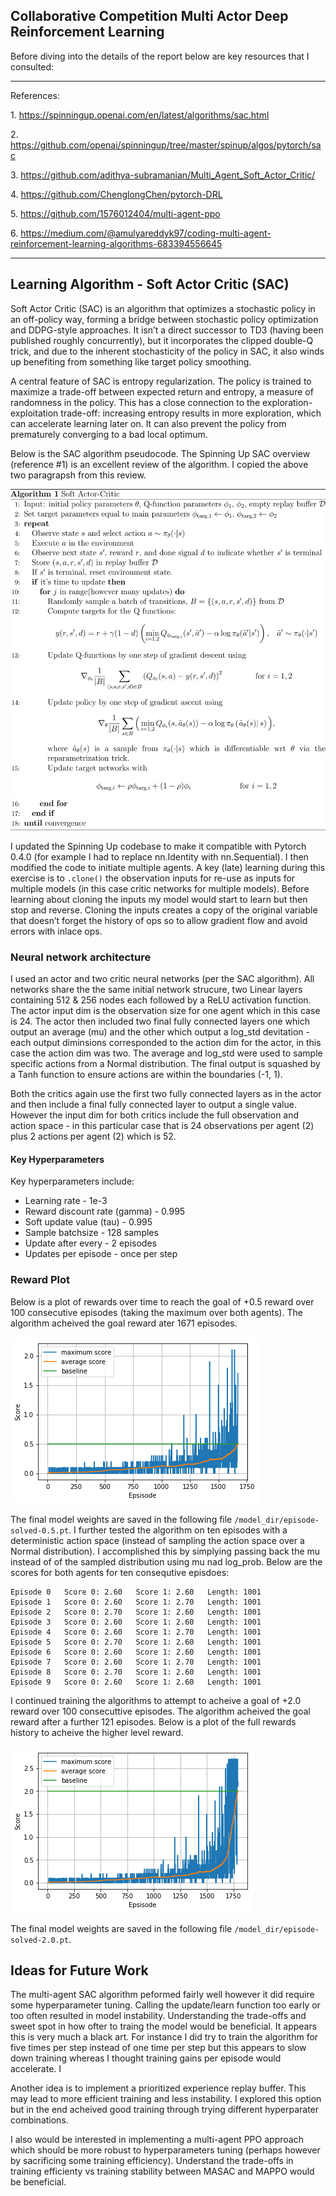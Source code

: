 ## Collaborative Competition Multi Actor Deep Reinforcement Learning

Before diving into the details of the report below are key resources that I consulted:

---

References: 

1\. https://spinningup.openai.com/en/latest/algorithms/sac.html

2\. https://github.com/openai/spinningup/tree/master/spinup/algos/pytorch/sac

3\. https://github.com/adithya-subramanian/Multi_Agent_Soft_Actor_Critic/

4\. https://github.com/ChenglongChen/pytorch-DRL

5\. https://github.com/1576012404/multi-agent-ppo

6\. https://medium.com/@amulyareddyk97/coding-multi-agent-reinforcement-learning-algorithms-683394556645

---

## Learning Algorithm - Soft Actor Critic (SAC)

Soft Actor Critic (SAC) is an algorithm that optimizes a stochastic policy in an off-policy way, forming a bridge between stochastic policy optimization and DDPG-style approaches. It isn’t a direct successor to TD3 (having been published roughly concurrently), but it incorporates the clipped double-Q trick, and due to the inherent stochasticity of the policy in SAC, it also winds up benefiting from something like target policy smoothing.

A central feature of SAC is entropy regularization. The policy is trained to maximize a trade-off between expected return and entropy, a measure of randomness in the policy. This has a close connection to the exploration-exploitation trade-off: increasing entropy results in more exploration, which can accelerate learning later on. It can also prevent the policy from prematurely converging to a bad local optimum.

Below is the SAC algorithm pseudocode.  The Spinning Up SAC overview (reference #1) is an excellent review of the algorithm.  I copied the above two paragrapsh from this review.

![](https://raw.githubusercontent.com/kejohns19/Udacity_DRLN/master/images/SAC%20algo%20pseudocode.svg)

I updated the Spinning Up codebase to make it compatible with Pytorch 0.4.0 (for example I had to replace nn.Identity with nn.Sequential).  I then modified the code to initiate multiple agents. A key (late) learning during this exercise is to `.clone()` the observation inputs for re-use as inputs for multiple models (in this case critic networks for multiple models).  Before learning about cloning the inputs my model would start to learn but then stop and reverse.  Cloning the inputs creates a copy of the original variable that doesn’t forget the history of ops so to allow gradient flow and avoid errors with inlace ops.

### Neural network architecture

I used an actor and two critic neural networks (per the SAC algorithm). All networks share the the same initial network strucure, two Linear layers containing 512 & 256 nodes each followed by a ReLU activation function. The actor input dim is the observation size for one agent which in this case is 24.  The actor then included two final fully connected layers one which output an average (mu) and the other which output a log_std devitation - each output diminsions corresponded to the action dim for the actor, in this case the action dim was two.  The average and log_std were used to sample specific actions from a Normal distribution.  The final output is squashed by a Tanh function to ensure actions are within the boundaries (-1, 1).

Both the critics again use the first two fully connected layers as in the actor and then include a final fully connected layer to output a single value.  However the input dim for both critics include the full observation and action space - in this particular case that is 24 observations per agent (2) plus 2 actions per agent (2) which is 52.  

#### Key Hyperparameters

Key hyperparameters include:

- Learning rate - 1e-3
- Reward discount rate (gamma) - 0.995
- Soft update value (tau) - 0.995
- Sample batchsize - 128 samples
- Update after every - 2 episodes
- Updates per episode - once per step

### Reward Plot

Below is a plot of rewards over time to reach the goal of +0.5 reward over 100 consecutive episodes (taking the maximum over both agents). The algorithm acheived the goal reward ater 1671 episodes.

![](https://github.com/kejohns19/Udacity_DRLN/raw/master/images/p3_plot_0.5_target.png)

The final model weights are saved in the following file `/model_dir/episode-solved-0.5.pt`.  I further tested the algorithm on ten episodes with a deterministic action space (instead of sampling the action space over a Normal distribution).  I accomplished this by simplying passing back the mu instead of of the sampled distribution using mu nad log_prob.  Below are the scores for both agents for ten consequtive episdoes:

```
Episode 0	Score 0: 2.60	Score 1: 2.60	Length: 1001
Episode 1	Score 0: 2.60	Score 1: 2.70	Length: 1001
Episode 2	Score 0: 2.70	Score 1: 2.60	Length: 1001
Episode 3	Score 0: 2.60	Score 1: 2.60	Length: 1001
Episode 4	Score 0: 2.60	Score 1: 2.70	Length: 1001
Episode 5	Score 0: 2.70	Score 1: 2.60	Length: 1001
Episode 6	Score 0: 2.60	Score 1: 2.60	Length: 1001
Episode 7	Score 0: 2.60	Score 1: 2.70	Length: 1001
Episode 8	Score 0: 2.70	Score 1: 2.60	Length: 1001
Episode 9	Score 0: 2.60	Score 1: 2.60	Length: 1001
```

I continued training the algorithms to attempt to acheive a goal of +2.0 reward over 100 consecuttive episodes.  The algorithm acheived the goal reward after a further 121 episodes.  Below is a plot of the full rewards history to acheive the higher level reward.

![](https://github.com/kejohns19/Udacity_DRLN/raw/master/images/p3_plot_2.0_target.png)

The final model weights are saved in the following file `/model_dir/episode-solved-2.0.pt`.

## Ideas for Future Work

The multi-agent SAC algorithm peformed fairly well however it did require some hyperparameter tuning.  Calling the update/learn function too early or too often resulted in model instability.  Understanding the trade-offs and sweet spot in how ofter to traing the model would be beneficial.  It appears this is very much a black art.  For instance I did try to train the algorithm for five times per step instead of one time per step but this appears to slow down training whereas I thought training gains per episode would accelerate.  I

Another idea is to implement a prioritized experience replay buffer.  This may lead to more efficient training and less instability.  I explored this option but in the end acheived good training through trying different hyperparater combinations.  

I also would be interested in implementing a multi-agent PPO approach which should be more robust to hyperparameters tuning (perhaps however by sacrificing some training efficiency).  Understand the trade-offs in training efficienty vs training stability between MASAC and MAPPO would be beneficial.  
